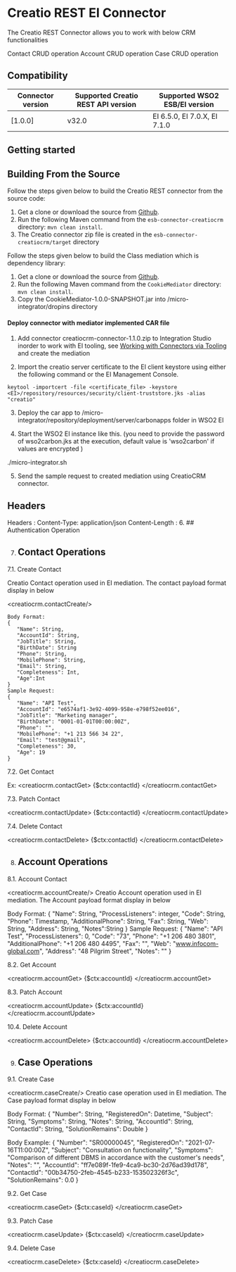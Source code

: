# Creatio REST EI Connector

The Creatio REST Connector allows you to work with below CRM functionalities

Contact CRUD operation
Account CRUD operation
Case CRUD operation

## Compatibility

| Connector version | Supported Creatio REST API version | Supported WSO2 ESB/EI version |
| ------------- | ------------- | ------------- |
| [1.0.0]| v32.0 | EI 6.5.0, EI 7.0.X, EI 7.1.0 |

## Getting started

## Building From the Source

Follow the steps given below to build the Creatio REST connector from the source code:

1. Get a clone or download the source from [Github](https://github.com/wso2-extensions/esb-connector-creatio).
2. Run the following Maven command from the `esb-connector-creatiocrm` directory: `mvn clean install`.
3. The Creatio connector zip file is created in the `esb-connector-creatiocrm/target` directory

Follow the steps given below to build the Class mediation which is dependency library:

1. Get a clone or download the source from [Github](https://github.com/wso2-extensions/esb-connector-creatio).
2. Run the following Maven command from the `CookieMediator` directory: `mvn clean install`.
3. Copy the CookieMediator-1.0.0-SNAPSHOT.jar into <EI-HOME>/micro-integrator/dropins directory

#### Deploy connector with mediator implemented CAR file

1. Add connector creatiocrm-connector-1.1.0.zip to Integration Studio inorder to work with EI tooling, see [Working with Connectors via Tooling](https://docs.wso2.com/display/EI650/Working+with+Connectors+via+Tooling) and create the mediation

2. Import the creatio server certificate to the EI client keystore using either the following command or the EI Management Console.

```
keytool -importcert -file <certificate_file> -keystore <EI>/repository/resources/security/client-truststore.jks -alias "creatio"

```
3. Deploy the car app to <EI-HOME>/micro-integrator/repository/deployment/server/carbonapps folder in WSO2 EI

4. Start the WSO2 EI instance like this. (you need to provide the password of wso2carbon.jks at the execution, default value is 'wso2carbon' if values are encrypted )

  ./micro-integrator.sh
  
5. Send the sample request to created mediation using CreatioCRM connector.

## Headers

Headers :
Content-Type: application/json
Content-Length :
6. ## Authentication Operation

7. ## Contact Operations

7.1. Create Contact

Creatio Contact operation used in EI mediation. The contact payload format display in below

<creatiocrm.contactCreate/>

    Body Format:
    {
       "Name": String,
       "AccountId": String,
       "JobTitle": String,
       "BirthDate": String
       "Phone": String,
       "MobilePhone": String,
       "Email": String,
       "Completeness": Int,
       "Age":Int
    }
    Sample Request:
    {
       "Name": "API Test",
       "AccountId": "e6574af1-3e92-4099-958e-e798f52ee016",
       "JobTitle": "Marketing manager",
       "BirthDate": "0001-01-01T00:00:00Z",
       "Phone": "",
       "MobilePhone": "+1 213 566 34 22",
       "Email": "test@gmail",
       "Completeness": 30,
       "Age": 19
    }

7.2. Get Contact

Ex:
   <creatiocrm.contactGet>
       <id>{$ctx:contactId}</id>
   </creatiocrm.contactGet>
  
7.3. Patch Contact

<creatiocrm.contactUpdate>
<id>{$ctx:contactId}</id>
</creatiocrm.contactUpdate>

7.4. Delete Contact

<creatiocrm.contactDelete>
<id>{$ctx:contactId}</id>
</creatiocrm.contactDelete>

8. ## Account Operations

8.1. Account Contact

  <creatiocrm.accountCreate/>
Creatio Account operation used in EI mediation. The Account payload format display in below

Body Format:
{
   "Name": String,
   "ProcessListeners": integer,
   "Code": String,
   "Phone": Timestamp,
   "AdditionalPhone": String,
   "Fax": String,
   "Web": String,
   "Address": String,
   "Notes":String
}
Sample Request:
{
   "Name": "API Test",
   "ProcessListeners": 0,
   "Code": "73",
   "Phone": "+1 206 480 3801",
   "AdditionalPhone": "+1 206 480 4495",
   "Fax": "",
   "Web": "www.infocom-global.com",
   "Address": "48 Pilgrim Street",
   "Notes": ""
}

8.2. Get Account

   <creatiocrm.accountGet>
       <id>{$ctx:accountId}</id>
   </creatiocrm.accountGet>
  
8.3. Patch Account

<creatiocrm.accountUpdate>
<id>{$ctx:accountId}</id>
</creatiocrm.accountUpdate>

10.4. Delete Account

<creatiocrm.accountDelete>
<id>{$ctx:accountId}</id>
</creatiocrm.accountDelete>

9. ## Case Operations
9.1. Create Case

  <creatiocrm.caseCreate/>
Creatio case operation used in EI mediation. The Case payload format display in below

Body Format:
{
   "Number": String,
   "RegisteredOn": Datetime,
   "Subject": String,
   "Symptoms": String,
   "Notes": String,
   "AccountId": String,
   "ContactId": String,
   "SolutionRemains": Double
}

Body Example:
{
   "Number": "SR00000045",
   "RegisteredOn": "2021-07-16T11:00:00Z",
   "Subject": "Consultation on functionality",
   "Symptoms": "Comparison of different DBMS in accordance with the customer's needs",
   "Notes": "",
   "AccountId": "ff7e089f-1fe9-4ca9-bc30-2d76ad39d178",
   "ContactId": "00b34750-2feb-4545-b233-153502326f3c",
   "SolutionRemains": 0.0
}

9.2. Get Case

   <creatiocrm.caseGet>
       <id>{$ctx:caseId}</id>
   </creatiocrm.caseGet>
  
9.3. Patch Case

<creatiocrm.caseUpdate>
<id>{$ctx:caseId}</id>
</creatiocrm.caseUpdate>

9.4. Delete Case

<creatiocrm.caseDelete>
<id>{$ctx:caseId}</id>
</creatiocrm.caseDelete>
